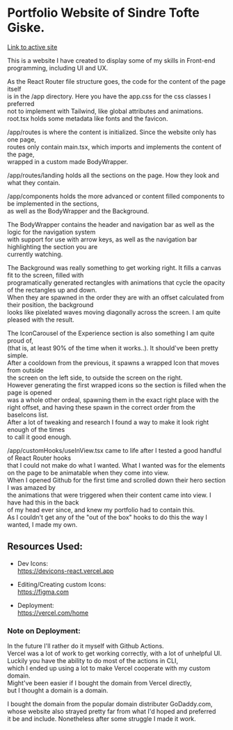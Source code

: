 # Portfolio Website of Sindre Tofte Giske.

[Link to active site](https://sindresportfolie.com)

This is a website I have created to display some of my skills 
in Front-end programming, including UI and UX. 

As the React Router file structure goes, the code for the content of the page itself  
is in the /app directory. Here you have the app.css for the css classes I preferred  
not to implement with Tailwind, like global attributes and animations.  
root.tsx holds some metadata like fonts and the favicon.  

/app/routes is where the content is initialized. Since the website only has one page,  
routes only contain main.tsx, which imports and implements the content of the page,  
wrapped in a custom made BodyWrapper. 

/app/routes/landing holds all the sections on the page. How they look and what they contain.  

/app/components holds the more advanced or content filled components to be implemented in the sections,  
as well as the BodyWrapper and the Background. 

The BodyWrapper contains the header and navigation bar as well as the logic for the navigation system  
with support for use with arrow keys, as well as the navigation bar highlighting the section you are  
currently watching. 

The Background was really something to get working right. It fills a canvas fit to the screen, filled with  
programatically generated rectangles with animations that cycle the opacity of the rectangles up and down.  
When they are spawned in the order they are with an offset calculated from their position, the background  
looks like pixelated waves moving diagonally across the screen. I am quite pleased with the result. 

The IconCarousel of the Experience section is also something I am quite proud of,  
(that is, at least 90% of the time when it works..). It should've been pretty simple.  
After a cooldown from the previous, it spawns a wrapped Icon that moves from outside  
the screen on the left side, to outside the screen on the right.  
However generating the first wrapped icons so the section is filled when the page is opened  
was a whole other ordeal, spawning them in the exact right place with the right offset, and 
having these spawn in the correct order from the baseIcons list.  
After a lot of tweaking and research I found a way to make it look right enough of the times  
to call it good enough. 

/app/customHooks/useInView.tsx came to life after I tested a good handful of React Router hooks  
that I could not make do what I wanted. 
What I wanted was for the elements on the page to be animatable when they come into view.  
When I opened Github for the first time and scrolled down their hero section I was amazed by  
the animations that were triggered when their content came into view. I have had this in the back  
of my head ever since, and knew my portfolio had to contain this.  
As I couldn't get any of the "out of the box" hooks to do this the way I wanted, I made my own.  


## Resources Used: 

- Dev Icons:  
https://devicons-react.vercel.app

- Editing/Creating custom Icons:  
https://figma.com

- Deployment:  
https://vercel.com/home

### Note on Deployment: 

In the future I'll rather do it myself with Github Actions.  
Vercel was a lot of work to get working correctly, with a lot of unhelpful UI.  
Luckily you have the ability to do most of the actions in CLI,  
which I ended up using a lot to make Vercel cooperate with my custom domain.  
Might've been easier if I bought the domain from Vercel directly,  
but I thought a domain is a domain. 

I bought the domain from the popular domain distributer GoDaddy.com,  
whose website also strayed pretty far from what I'd hoped and preferred  
it be and include. Nonetheless after some struggle I made it work. 
